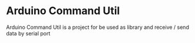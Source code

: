 # Arduino Command Util
Arduino Command Util is a project for be used as library and receive / send data by serial port
